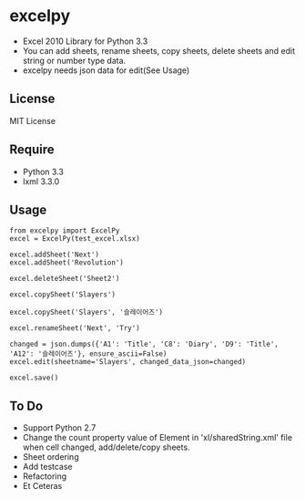 excelpy
=======
* Excel 2010 Library for Python 3.3
* You can add sheets, rename sheets, copy sheets, delete sheets and edit string or number type data.
* excelpy needs json data for edit(See Usage)


License
-------
MIT License


Require
-------
* Python 3.3
* lxml 3.3.0


Usage
-----
    from excelpy import ExcelPy
    excel = ExcelPy(test_excel.xlsx)
    
    excel.addSheet('Next')
    excel.addSheet('Revolution')
    
    excel.deleteSheet('Sheet2')
    
    excel.copySheet('Slayers')
    
    excel.copySheet('Slayers', '슬레이어즈')
    
    excel.renameSheet('Next', 'Try')
    
    changed = json.dumps({'A1': 'Title', 'C8': 'Diary', 'D9': 'Title', 'A12': '슬레이어즈'}, ensure_ascii=False)
    excel.edit(sheetname='Slayers', changed_data_json=changed)
    
	excel.save()


To Do
-----
* Support Python 2.7
* Change the count property value of <sst> Element in 'xl/sharedString.xml' file when cell changed, add/delete/copy sheets.
* Sheet ordering
* Add testcase
* Refactoring
* Et Ceteras